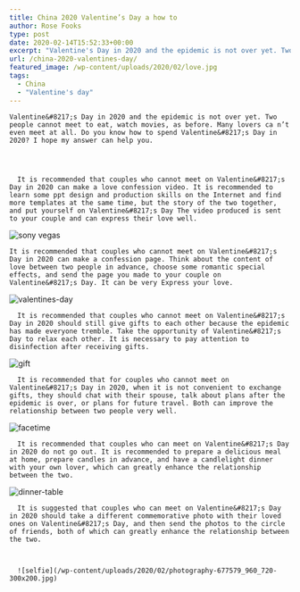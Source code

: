 ```yaml
---
title: China 2020 Valentine’s Day a how to
author: Rose Fooks
type: post
date: 2020-02-14T15:52:33+00:00
excerpt: "Valentine's Day in 2020 and the epidemic is not over yet. Two people cannot meet to eat, watch movies, as before."
url: /china-2020-valentines-day/
featured_image: /wp-content/uploads/2020/02/love.jpg
tags:
  - China
  - "Valentine's day"
---
```


  
    Valentine&#8217;s Day in 2020 and the epidemic is not over yet. Two people cannot meet to eat, watch movies, as before. Many lovers ca n’t even meet at all. Do you know how to spend Valentine&#8217;s Day in 2020? I hope my answer can help you.
  
  
  
    
      It is recommended that couples who cannot meet on Valentine&#8217;s Day in 2020 can make a love confession video. It is recommended to learn some ppt design and production skills on the Internet and find more templates at the same time, but the story of the two together, and put yourself on Valentine&#8217;s Day The video produced is sent to your couple and can express their love well.
    
  


![sony vegas](/wp-content/uploads/2020/02/sony-vegas-300x188.jpg)


  
    It is recommended that couples who cannot meet on Valentine&#8217;s Day in 2020 can make a confession page. Think about the content of love between two people in advance, choose some romantic special effects, and send the page you made to your couple on Valentine&#8217;s Day. It can be very Express your love.
  



  ![valentines-day](/wp-content/uploads/2020/02/valentines-day-300x169.jpg)



  
    
      It is recommended that couples who cannot meet on Valentine&#8217;s Day in 2020 should still give gifts to each other because the epidemic has made everyone tremble. Take the opportunity of Valentine&#8217;s Day to relax each other. It is necessary to pay attention to disinfection after receiving gifts.
    
  



  ![gift](/wp-content/uploads/2020/02/gift-300x200.jpg)



  
    
      It is recommended that for couples who cannot meet on Valentine&#8217;s Day in 2020, when it is not convenient to exchange gifts, they should chat with their spouse, talk about plans after the epidemic is over, or plans for future travel. Both can improve the relationship between two people very well.
    
  



  ![facetime](/wp-content/uploads/2020/02/facetime-300x193.jpg)



  
    
      It is recommended that couples who can meet on Valentine&#8217;s Day in 2020 do not go out. It is recommended to prepare a delicious meal at home, prepare candles in advance, and have a candlelight dinner with your own lover, which can greatly enhance the relationship between the two.
    
  



  ![dinner-table](/wp-content/uploads/2020/02/dinner-table-300x200.jpg)



  
    
      It is suggested that couples who can meet on Valentine&#8217;s Day in 2020 should take a different commemorative photo with their loved ones on Valentine&#8217;s Day, and then send the photos to the circle of friends, both of which can greatly enhance the relationship between the two.
    
    
    
      ![selfie](/wp-content/uploads/2020/02/photography-677579_960_720-300x200.jpg)
    
  
  
  
    
    
  




